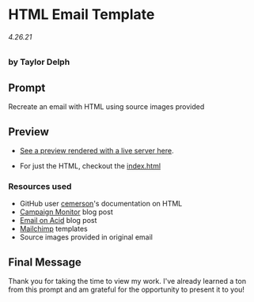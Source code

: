 # HTML Email Template
###### 4.26.21
### by Taylor Delph

## Prompt
Recreate an email with HTML using source images provided

## Preview
* [See a preview rendered with a live server here](https://taylulz.github.io/HTML-Email-Template/). 

* For just the HTML, checkout the [index.html](/index.html)

### Resources used
* GitHub user [cemerson](https://gist.github.com/cemerson/4495931#file-email-html)'s documentation on HTML
* [Campaign Monitor](http://www.campaignmonitor.com/blog/post/3317/correct-doctype-to-use-in-html-email/) blog post
* [Email on Acid](http://www.emailonacid.com/blog/details/C18/doctype_-_the_black_sheep_of_html_email_design) blog post
* [Mailchimp](https://github.com/mailchimp/Email-Blueprints) templates
* Source images provided in original email

## Final Message
Thank you for taking the time to view my work. I've already learned a ton from this prompt and am grateful for the opportunity to present it to you! 
